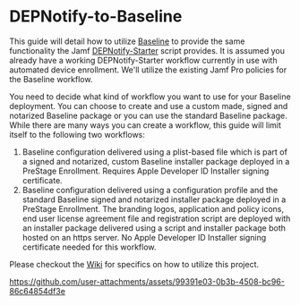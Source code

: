 # DEPNotify-to-Baseline

This guide will detail how to utilize [Baseline](https://github.com/SecondSonConsulting/Baseline) to provide the same functionality the Jamf [DEPNotify-Starter](https://github.com/jamf/DEPNotify-Starter) script provides. It is assumed you already have a working DEPNotify-Starter workflow currently in use with automated device enrollment. We'll utilize the existing Jamf Pro policies for the Baseline workflow.

You need to decide what kind of workflow you want to use for your Baseline deployment. You can choose to create and use a custom made, signed and notarized Baseline package or you can use the standard Baseline package. While there are many ways you can create a workflow, this guide will limit itself to the following two workflows:
1.	Baseline configuration delivered using a plist-based file which is part of a signed and notarized, custom Baseline installer package deployed in a PreStage Enrollment. Requires Apple Developer ID Installer signing certificate.
2.	Baseline configuration delivered using a configuration profile and the standard Baseline signed and notarized installer package deployed in a PreStage Enrollment. The branding logos, application and policy icons, end user license agreement file and registration script are deployed with an installer package delivered using a script and installer package both hosted on an https server. No Apple Developer ID Installer signing certificate needed for this workflow.

Please checkout the [Wiki](https://github.com/mpermann/DEPNotify-to-Baseline/wiki) for specifics on how to utilize this project.

https://github.com/user-attachments/assets/99391e03-0b3b-4508-bc96-86c64854df3e
